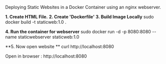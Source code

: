 Deploying Static Websites in a Docker Container using an nginx webserver.

**1. Create HTML File.**
**2. Create 'Dockerfile'**
**3. Build Image Locally**
sudo docker build -t staticweb:1.0 .

**4. Run the container for webserver**
sudo docker run -d -p 8080:8080 --name staticwebserver staticweb:1.0 

**5. Now open website **
curl http://localhost:8080

Open in browser : http://localhost:8080
